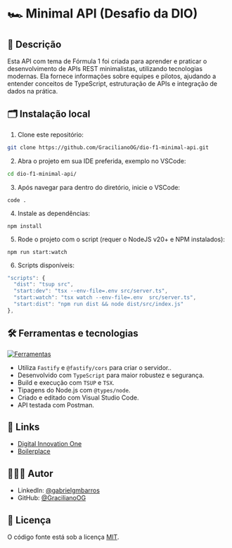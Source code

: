 # 🏎️ Minimal API (Desafio da DIO)

## 📖 Descrição

Esta API com tema de Fórmula 1 foi criada para aprender e praticar o desenvolvimento de APIs REST minimalistas, utilizando tecnologias modernas. Ela fornece informações sobre equipes e pilotos, ajudando a entender conceitos de TypeScript, estruturação de APIs e integração de dados na prática.

## 🗂️ Instalação local

1. Clone este repositório:

```bash
git clone https://github.com/GracilianoOG/dio-f1-minimal-api.git
```

2. Abra o projeto em sua IDE preferida, exemplo no VSCode:

```bash
cd dio-f1-minimal-api/
```

3. Após navegar para dentro do diretório, inicie o VSCode:

```base
code .
```

4. Instale as dependências:

```
npm install
```

5. Rode o projeto com o script (requer o NodeJS v20+ e NPM instalados):

```
npm run start:watch
```

6. Scripts disponíveis:

```js
"scripts": {
  "dist": "tsup src",
  "start:dev": "tsx --env-file=.env src/server.ts",
  "start:watch": "tsx watch --env-file=.env  src/server.ts",
  "start:dist": "npm run dist && node dist/src/index.js"
},
```

## 🛠️ Ferramentas e tecnologias

[![Ferramentas](https://skillicons.dev/icons?i=ts,js,nodejs,npm,vscode,postman)](https://skillicons.dev)

- Utiliza `Fastify` e `@fastify/cors` para criar o servidor..
- Desenvolvido com `TypeScript` para maior robustez e segurança.
- Build e execução com `TSUP` e `TSX`.
- Tipagens do Node.js com `@types/node`.
- Criado e editado com Visual Studio Code.
- API testada com Postman.

## 🔗 Links

- [Digital Innovation One](https://www.dio.me/)
- [Boilerplace](https://github.com/felipeAguiarCode/node-blue-boilerplate)

## 🧑🏻‍💻 Autor

- LinkedIn: [@gabrielgmbarros](https://www.linkedin.com/in/gabrielgmbarros)
- GitHub: [@GracilianoOG](https://github.com/GracilianoOG)

## 📝 Licença

O código fonte está sob a licença [MIT](./LICENSE).
